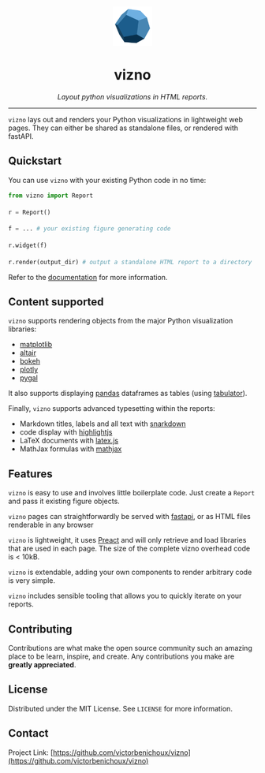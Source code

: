 <p align="center">
  <a href="https://github.com/victorbenichoux/vizno">
    <img src="https://raw.githubusercontent.com/victorbenichoux/vizno/main/.github/resources/vizno.svg" alt="Logo" width="80" height="80">
  </a>
</p>
<h1 align="center"> vizno </h1>
<p align="center">
  <em>Layout python visualizations in HTML reports.</em>
</p>
    
---

`vizno` lays out and renders your Python visualizations in lightweight web pages. They can either be shared as standalone files, or rendered with fastAPI.

## Quickstart

You can use `vizno` with your existing Python code in no time:

```python
from vizno import Report

r = Report()

f = ... # your existing figure generating code

r.widget(f)

r.render(output_dir) # output a standalone HTML report to a directory
```

Refer to the [documentation](https://victorbenichoux.github.io/vizno/) for more information.

## Content supported

`vizno` supports rendering objects from the major Python visualization libraries:

- [matplotlib](https://matplotlib.org/)
- [altair](https://altair-viz.github.io/)
- [bokeh](https://docs.bokeh.org/en/latest/index.html#)
- [plotly](https://github.com/plotly/plotly.py)
- [pygal](http://www.pygal.org/en/stable/)

It also supports displaying [pandas]() dataframes as tables (using [tabulator](http://tabulator.info/)).

Finally, `vizno` supports advanced typesetting within the reports:

- Markdown titles, labels and all text with [snarkdown](https://github.com/developit/snarkdown)
- code display with [highlightjs](https://highlightjs.org/)
- LaTeX documents with [latex.js](https://latex.js.org/)
- MathJax formulas with [mathjax](https://www.mathjax.org/)

## Features

`vizno` is easy to use and involves little boilerplate code. Just create a `Report` and pass it existing figure objects.

`vizno` pages can straightforwardly be served with [fastapi](), or as HTML files renderable in any browser

`vizno` is lightweight, it uses [Preact]() and will only retrieve and load libraries that are used in each page. The size of the complete vizno overhead code is < 10kB.

`vizno` is extendable, adding your own components to render arbitrary code is very simple.

`vizno` includes sensible tooling that allows you to quickly iterate on your reports.

## Contributing

Contributions are what make the open source community such an amazing place to be learn, inspire, and create. Any contributions you make are **greatly appreciated**.

## License

Distributed under the MIT License. See `LICENSE` for more information.

## Contact

Project Link: [https://github.com/victorbenichoux/vizno](https://github.com/victorbenichoux/vizno)

<!-- MARKDOWN LINKS & IMAGES -->
<!-- https://www.markdownguide.org/basic-syntax/#reference-style-links -->

[contributors-shield]: https://img.shields.io/github/contributors/victorbenichoux/repo.svg?style=for-the-badge
[contributors-url]: https://github.com/victorbenichoux/repo/graphs/contributors
[forks-shield]: https://img.shields.io/github/forks/victorbenichoux/repo.svg?style=for-the-badge
[forks-url]: https://github.com/victorbenichoux/repo/network/members
[stars-shield]: https://img.shields.io/github/stars/victorbenichoux/repo.svg?style=for-the-badge
[stars-url]: https://github.com/victorbenichoux/repo/stargazers
[issues-shield]: https://img.shields.io/github/issues/victorbenichoux/repo.svg?style=for-the-badge
[issues-url]: https://github.com/victorbenichoux/repo/issues
[license-shield]: https://img.shields.io/github/license/victorbenichoux/repo.svg?style=for-the-badge
[license-url]: https://github.com/victorbenichoux/repo/blob/master/LICENSE.txt
